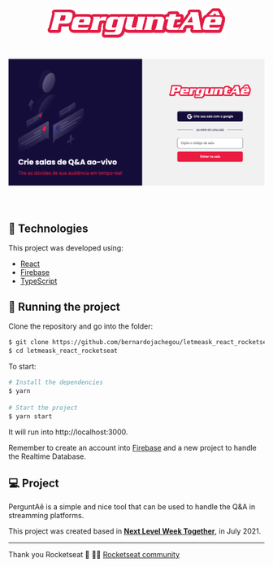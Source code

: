 <p align="center">
  <img alt="perguntAê" src=".github/newlogo.png" width="350px">
</p>

<h1 align="center">
    <img alt="PerguntAê" src=".github/cover.png" />
</h1>

<br>

## 🧪 Technologies

This project was developed using:
- [React](https://reactjs.org)
- [Firebase](https://firebase.google.com/)
- [TypeScript](https://www.typescriptlang.org/)

## 🚀 Running the project

Clone the repository and go into the folder:
```bash
$ git clone https://github.com/bernardojachegou/letmeask_react_rocketseat
$ cd letmeask_react_rocketseat
```

To start:
```bash
# Install the dependencies
$ yarn

# Start the project
$ yarn start
```
It will run into http://localhost:3000.

Remember to create an account into [Firebase](https://firebase.google.com/) and a new project to handle the Realtime Database.

## 💻 Project

PerguntAê is a simple and nice tool that can be used to handle the Q&A in streamming platforms.

This project was created based in **[Next Level Week Together](https://nextlevelweek.com/)**, in July 2021.


---

Thank you Rocketseat 💜 👋🏻 [Rocketseat community](https://discord.gg/gKUVrzrPrU)
